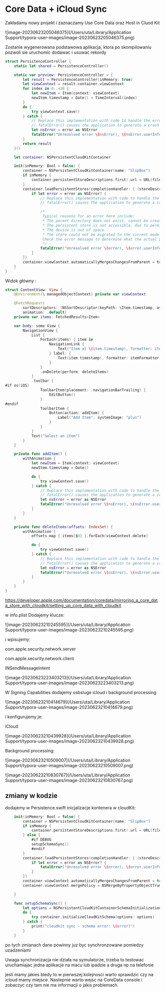 # Core Data + iCloud Sync

Zakładamy nowy projekt i zaznaczamy Use Core Data  oraz Host in Cluod Kit

![image-20230623205046375](/Users/uta/Library/Application Support/typora-user-images/image-20230623205046375.png)



Zostanie wygenerowana podstawowa aplikacja, ktora po skompilowaniu pozwoli sie uruchomic dodawac i usuwac rekordy 

```swift
struct PersistenceController {
    static let shared = PersistenceController()

    static var preview: PersistenceController = {
        let result = PersistenceController(inMemory: true)
        let viewContext = result.container.viewContext
        for index in 0..<10 {
            let newItem = Item(context: viewContext)
            newItem.timestamp = Date() + TimeInterval(index)
        }
        do {
            try viewContext.save()
        } catch {
            // Replace this implementation with code to handle the error appropriately.
            // fatalError() causes the application to generate a crash log and terminate. You should not use this function in a shipping application, although it may be useful during development.
            let nsError = error as NSError
            fatalError("Unresolved error \(nsError), \(nsError.userInfo)")
        }
        return result
    }()

    let container: NSPersistentCloudKitContainer

    init(inMemory: Bool = false) {
        container = NSPersistentCloudKitContainer(name: "SlipBox")
        if inMemory {
            container.persistentStoreDescriptions.first!.url = URL(fileURLWithPath: "/dev/null")
        }
        container.loadPersistentStores(completionHandler: { (storeDescription, error) in
            if let error = error as NSError? {
                // Replace this implementation with code to handle the error appropriately.
                // fatalError() causes the application to generate a crash log and terminate. You should not use this function in a shipping application, although it may be useful during development.

                /*
                 Typical reasons for an error here include:
                 * The parent directory does not exist, cannot be created, or disallows writing.
                 * The persistent store is not accessible, due to permissions or data protection when the device is locked.
                 * The device is out of space.
                 * The store could not be migrated to the current model version.
                 Check the error message to determine what the actual problem was.
                 */
                fatalError("Unresolved error \(error), \(error.userInfo)")
            }
        })
        container.viewContext.automaticallyMergesChangesFromParent = true
    }
}
```

Widok główny :



```swift
struct ContentView: View {
    @Environment(\.managedObjectContext) private var viewContext

    @FetchRequest(
        sortDescriptors: [NSSortDescriptor(keyPath: \Item.timestamp, ascending: true)],
        animation: .default)
    private var items: FetchedResults<Item>

    var body: some View {
        NavigationView {
            List {
                ForEach(items) { item in
                    NavigationLink {
                        Text("Item at \(item.timestamp!, formatter: itemFormatter)")
                    } label: {
                        Text(item.timestamp!, formatter: itemFormatter)
                    }
                }
                .onDelete(perform: deleteItems)
            }
            .toolbar {
#if os(iOS)
                ToolbarItem(placement: .navigationBarTrailing) {
                    EditButton()
                }
#endif
                ToolbarItem {
                    Button(action: addItem) {
                        Label("Add Item", systemImage: "plus")
                    }
                }
            }
            Text("Select an item")
        }
    }

    private func addItem() {
        withAnimation {
            let newItem = Item(context: viewContext)
            newItem.timestamp = Date()

            do {
                try viewContext.save()
            } catch {
                // Replace this implementation with code to handle the error appropriately.
                // fatalError() causes the application to generate a crash log and terminate. You should not use this function in a shipping application, although it may be useful during development.
                let nsError = error as NSError
                fatalError("Unresolved error \(nsError), \(nsError.userInfo)")
            }
        }
    }

    private func deleteItems(offsets: IndexSet) {
        withAnimation {
            offsets.map { items[$0] }.forEach(viewContext.delete)

            do {
                try viewContext.save()
            } catch {
                // Replace this implementation with code to handle the error appropriately.
                // fatalError() causes the application to generate a crash log and terminate. You should not use this function in a shipping application, although it may be useful during development.
                let nsError = error as NSError
                fatalError("Unresolved error \(nsError), \(nsError.userInfo)")
            }
        }
    }
}
```

https://developer.apple.com/documentation/coredata/mirroring_a_core_data_store_with_cloudkit/setting_up_core_data_with_cloudkit



w info.plist Dodajemy klucze:



![image-20230623210245595](/Users/uta/Library/Application Support/typora-user-images/image-20230623210245595.png)



i wpisujemy:

com.apple.security.network.server

com.apple.security.network.client

INSendMessageIntent

![image-20230623223403213](/Users/uta/Library/Application Support/typora-user-images/image-20230623223403213.png)

W Signing Capabilities dodajemy osbsluge icloud i background processing



![image-20230623210414679](/Users/uta/Library/Application Support/typora-user-images/image-20230623210414679.png)

i konfigurujemy je:

iCloud

![image-20230623210439928](/Users/uta/Library/Application Support/typora-user-images/image-20230623210439928.png)

Background processing:

![image-20230623210509007](/Users/uta/Library/Application Support/typora-user-images/image-20230623210509007.png)



![image-20230623210830767](/Users/uta/Library/Application Support/typora-user-images/image-20230623210830767.png)

## zmiany w kodzie



dodajemy w Persistence.swift inicjalizacje kontenera w cloudKit:



```swift
    init(inMemory: Bool = false) {
        container = NSPersistentCloudKitContainer(name: "SlipBox")
        if inMemory {
            container.persistentStoreDescriptions.first!.url = URL(fileURLWithPath: "/dev/null")
        } else {
          	#if DEBUG
            setupSchemaSync()
            #endif
        }
        container.loadPersistentStores(completionHandler: { (storeDescription, error) in
            if let error = error as NSError? {
                fatalError("Unresolved error \(error), \(error.userInfo)")
            }
        })
        container.viewContext.automaticallyMergesChangesFromParent = true
        container.viewContext.mergePolicy = NSMergeByPropertyObjectTrumpMergePolicy

    }

    func setupSchemaSync() {
        let options = NSPersistentCloudKitContainerSchemaInitializationOptions()
        do {
            try container.initializeCloudKitSchema(options: options)
        } catch {
            print("cloudkit sync - schema error: \(error)")
        }
    }
```



po tych zmianach dane powinny juz byc synchronzowane pomiedzy uzadzeniami

Uwaga synchronizacja nie działa na symulatorze, trzeba to testowac uruchamiajac jedna aplikacje na macu lub ipadzie a druga np na telefonie

jesli mamy jakies bledy to w pierwszej kolejnosci warto sprawdzic czy na icloud mamy miejsce. Nastepnie warto wejsc na CoreData console i zobaczyc czy tam nie ma informacji o jakis problemach.



